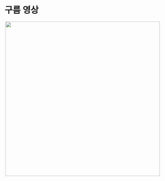 # 구름 영상
<p align ="center">
  <img src = "https://github.com/user-attachments/assets/93a3c0bf-a0cf-4aa0-813d-b41bb0340230" width = 500px>
</p>

